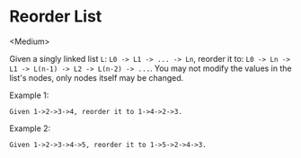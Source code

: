 # Reorder List

\<Medium>

Given a singly linked list `L`: `L0 -> L1 -> ... -> Ln`, reorder it to:
`L0 -> Ln -> L1 -> L(n-1) -> L2 -> L(n-2) -> ...`. You may not modify the values
in the list's nodes, only nodes itself may be changed.

Example 1:

```
Given 1->2->3->4, reorder it to 1->4->2->3.
```

Example 2:

```
Given 1->2->3->4->5, reorder it to 1->5->2->4->3.
```
